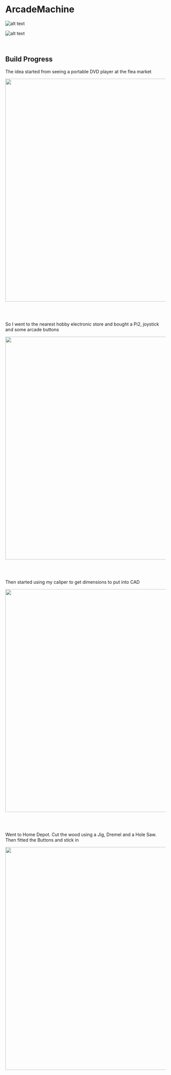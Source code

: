 # ArcadeMachine


![alt text](https://github.com/aziddy/ArcadeMachine/blob/master/wiring.jpg?raw=true
 "Logo Title Text 1")

![alt text](https://github.com/aziddy/ArcadeMachine/blob/master/11363676_822629277850930_1610081881_n.jpg?raw=true
 "Logo Title Text 1")
 
 <br>
 
 ## Build Progress
 
 The idea started from seeing a portable DVD player at the flea market
 
 <p align="center" style="vertical-align: top; position: relative" >
  <img align="top" style="vertical-align:top;position: relative" src="https://github.com/aziddy/ArcadeMachine/blob/master/media/20150704_143248.jpg?raw=true" width="700"/>
</p>

 <br> 
 <br>

So I went to the nearest hobby electronic store and bought a Pi2, joystick and some arcade buttons

 <p align="center" style="vertical-align: top; position: relative" >
  <img align="top" style="vertical-align:top;position: relative" src="https://raw.githubusercontent.com/aziddy/ArcadeMachine/master/media/20150704_193609.jpg" width="700"/>
</p>

 <br> 
 <br>
 
Then started using my caliper to get dimensions to put into CAD

 <p align="center" style="vertical-align: top; position: relative" >
  <img align="top" style="vertical-align:top;position: relative" src="https://github.com/aziddy/ArcadeMachine/blob/master/media/IMG_20150705_023528.jpg?raw=true" width="700"/>
</p>

 <br> 
 <br>
 
Went to Home Depot. Cut the wood using a Jig, Dremel and a Hole Saw. Then fitted the Buttons and stick in

 <p align="center" style="vertical-align: top; position: relative" >
  <img align="top" style="vertical-align:top;position: relative" src="https://github.com/aziddy/ArcadeMachine/blob/master/media/20150807_153505.jpg?raw=true" width="700"/>
</p>




